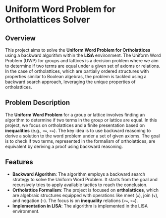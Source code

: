 # Uniform Word Problem for Ortholattices Solver

## Overview

This project aims to solve the **Uniform Word Problem for Ortholattices** using a backward algorithm within the **LISA** environment. The Uniform Word Problem (UWP) for groups and lattices is a decision problem where we aim to determine if two terms are equal under a given set of axioms or relations. In the case of ortholattices, which are partially ordered structures with properties similar to Boolean algebras, the problem is tackled using a backward search approach, leveraging the unique properties of ortholattices.

## Problem Description

The **Uniform Word Problem** for a group or lattice involves finding an algorithm to determine if two terms in the group or lattice are equal. In this project, we focus on ortholattices and a finite presentation based on **inequalities** (e.g., `<=`, `>=`). The key idea is to use backward reasoning to derive a solution to the word problem under a set of given axioms. The goal is to check if two terms, represented in the formalism of ortholattices, are equivalent by deriving a proof using backward reasoning.

## Features

- **Backward Algorithm**: The algorithm employs a backward search strategy to solve the Uniform Word Problem. It starts from the goal and recursively tries to apply available tactics to reach the conclusion.
- **Ortholattice Formalism**: The project is focused on **ortholattices**, which are algebraic structures equipped with operations like meet (`∧`), join (`∨`), and negation (`¬`). The focus is on **inequality** relations (`<=`, `>=`).
- **Implementation in LISA**: The algorithm is implemented in the LISA environment.



